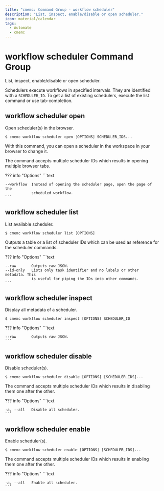 ```yaml
---
title: "cmemc: Command Group - workflow scheduler"
description: "List, inspect, enable/disable or open scheduler."
icon: material/calendar
tags:
  - Automate
  - cmemc
---
```

# workflow scheduler Command Group
<!-- This file was generated - DO NOT CHANGE IT MANUALLY -->

List, inspect, enable/disable or open scheduler.

Schedulers execute workflows in specified intervals. They are identified with a `SCHEDULER_ID`. To get a list of existing schedulers, execute the list command or use tab-completion.


## workflow scheduler open

Open scheduler(s) in the browser.

```shell-session title="Usage"
$ cmemc workflow scheduler open [OPTIONS] SCHEDULER_IDS...
```




With this command, you can open a scheduler in the workspace in your browser to change it.

The command accepts multiple scheduler IDs which results in opening multiple browser tabs.



??? info "Options"
    ```text

    --workflow  Instead of opening the scheduler page, open the page of the
                scheduled workflow.
    ```

## workflow scheduler list

List available scheduler.

```shell-session title="Usage"
$ cmemc workflow scheduler list [OPTIONS]
```




Outputs a table or a list of scheduler IDs which can be used as reference for the scheduler commands.



??? info "Options"
    ```text

    --raw       Outputs raw JSON.
    --id-only   Lists only task identifier and no labels or other metadata. This
                is useful for piping the IDs into other commands.
    ```

## workflow scheduler inspect

Display all metadata of a scheduler.

```shell-session title="Usage"
$ cmemc workflow scheduler inspect [OPTIONS] SCHEDULER_ID
```





??? info "Options"
    ```text

    --raw       Outputs raw JSON.
    ```

## workflow scheduler disable

Disable scheduler(s).

```shell-session title="Usage"
$ cmemc workflow scheduler disable [OPTIONS] [SCHEDULER_IDS]...
```




The command accepts multiple scheduler IDs which results in disabling them one after the other.



??? info "Options"
    ```text

    -a, --all   Disable all scheduler.
    ```

## workflow scheduler enable

Enable scheduler(s).

```shell-session title="Usage"
$ cmemc workflow scheduler enable [OPTIONS] [SCHEDULER_IDS]...
```




The command accepts multiple scheduler IDs which results in enabling them one after the other.



??? info "Options"
    ```text

    -a, --all   Enable all scheduler.
    ```

